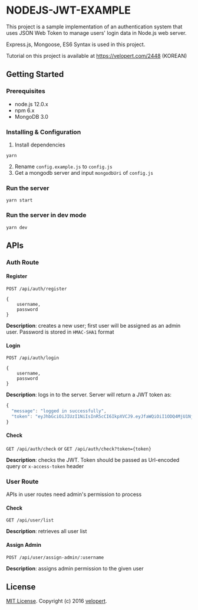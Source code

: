 # NODEJS-JWT-EXAMPLE

This project is a sample implementation of an authentication system that uses JSON Web Token to manage users' login data in Node.js web server.

Express.js, Mongoose, ES6 Syntax is used in this project.

Tutorial on this project is available at https://velopert.com/2448 (KOREAN)

## Getting Started

### Prerequisites

- node.js 12.0.x
- npm 6.x
- MongoDB 3.0

### Installing & Configuration

1. Install dependencies

```
yarn
```

2. Rename `config.example.js` to `config.js`
3. Get a mongodb server and input `mongodbUri` of `config.js`

### Run the server

```
yarn start
```

### Run the server in dev mode

```
yarn dev
```

## APIs

### Auth Route

#### Register

`POST /api/auth/register`

```
{
    username,
    password
}
```

**Description**: creates a new user; first user will be assigned as an admin user. Password is stored in `HMAC-SHA1` format

#### Login

`POST /api/auth/login`

```
{
    username,
    password
}
```

**Description**: logs in to the server. Server will return a JWT token as:

```javascript
{
  "message": "logged in successfully",
  "token": "eyJhbGciOiJIUzI1NiIsInR5cCI6IkpXVCJ9.eyJfaWQiOiI1ODQ4MjU1NjJhOWRlMDE5NmM5MTI4ZmIiLCJ1c2VybmFtZSI6InRlc3RlciIsImFkbWluIjp0cnVlLCJpYXQiOjE0ODExMjMxNjMsImV4cCI6MTQ4MTcyNzk2MywiaXNzIjoidmVsb3BlcnQuY29tIiwic3ViIjoidXNlckluZm8ifQ.vh8LPqxYWJtO6Bxe7reL7sEon13dYFFnhpnyyEmaLBk"
}
```

#### Check

`GET /api/auth/check` or `GET /api/auth/check?token={token}`

**Description**: checks the JWT. Token should be passed as Url-encoded query or `x-access-token` header

### User Route

APIs in user routes need admin's permission to process

#### Check

`GET /api/user/list`

**Description**: retrieves all user list

#### Assign Admin

`POST /api/user/assign-admin/:username`

**Description**: assigns admin permission to the given user

## License

[MIT License](http://opensource.org/licenses/MIT).
Copyright (c) 2016 [velopert](https://www.velopert.com/).
